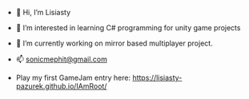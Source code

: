 - 👋 Hi, I’m Lisiasty
- 👀 I’m interested in learning C# programming for unity game projects
- 🌱 I’m currently working on mirror based multiplayer project.
- 📫 sonicmephit@gmail.com

- Play my first GameJam entry here: https://lisiasty-pazurek.github.io/IAmRoot/

<!---
Lisiasty-Pazurek/Lisiasty-Pazurek is a ✨ special ✨ repository because its `README.md` (this file) appears on your GitHub profile.
You can click the Preview link to take a look at your changes.
--->

